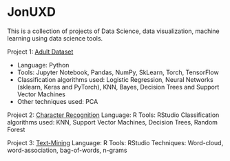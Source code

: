 # JonUXD

This is a collection of projects of Data Science, data visualization, machine learning using data science tools.

Project 1: [Adult Dataset](https://github.com/JonUXD/JonUXD/blob/master/Adult/Project%20with%20outputs.pdf)  
  - Language: Python  
  - Tools: Jupyter Notebook, Pandas, NumPy, SkLearn, Torch, TensorFlow  
  - Classification algorithms used: Logistic Regression, Neural Networks (sklearn, Keras and PyTorch), KNN, Bayes, Decision Trees and Support Vector Machines  
  - Other techniques used: PCA  

Project 2: [Character Recognition](https://github.com/JonUXD/JonUXD/blob/master/Character%20Recognition/Character_recognition_export.pdf)
  Language: R
  Tools: RStudio
  Classification algorithms used: KNN, Support Vector Machines, Decision Trees, Random Forest

Project 3: [Text-Mining](https://github.com/JonUXD/JonUXD/blob/master/Data%20Breaches/Data_breaches_text_mining_output.pdf)
  Language: R
  Tools: RStudio
  Techniques: Word-cloud, word-association, bag-of-words, n-grams
